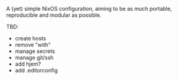 A (yet) simple NixOS configuration, aiming to be as much portable, reproducible and modular as possible.

TBD:
- create hosts
- remove "with"
- manage secrets
- manage git/ssh
- add hjem?
- add .editorconfig
